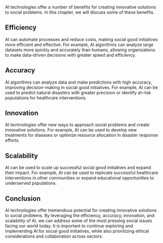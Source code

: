 

AI technologies offer a number of benefits for creating innovative solutions to social problems. In this chapter, we will discuss some of these benefits.

Efficiency
----------

AI can automate processes and reduce costs, making social good initiatives more efficient and effective. For example, AI algorithms can analyze large datasets more quickly and accurately than humans, allowing organizations to make data-driven decisions with greater speed and efficiency.

Accuracy
--------

AI algorithms can analyze data and make predictions with high accuracy, improving decision-making in social good initiatives. For example, AI can be used to predict natural disasters with greater precision or identify at-risk populations for healthcare interventions.

Innovation
----------

AI technologies offer new ways to approach social problems and create innovative solutions. For example, AI can be used to develop new treatments for diseases or optimize resource allocation in disaster response efforts.

Scalability
-----------

AI can be used to scale up successful social good initiatives and expand their impact. For example, AI can be used to replicate successful healthcare interventions in other communities or expand educational opportunities to underserved populations.

Conclusion
----------

AI technologies offer tremendous potential for creating innovative solutions to social problems. By leveraging the efficiency, accuracy, innovation, and scalability of AI, we can address some of the most pressing social issues facing our world today. It is important to continue exploring and implementing AI for social good initiatives, while also prioritizing ethical considerations and collaboration across sectors.
